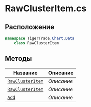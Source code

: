 
# RawClusterItem.cs
## Расположение
```csharp
namespace TigerTrade.Chart.Data  
    class RawClusterItem
```

## Методы
| Название | Описание |
| --- | --- |
| [`RawClusterItem`](./metody/RawClusterItem.md) | *Описание* |
| [`RawClusterItem`](./metody/RawClusterItem.md) | *Описание* |
| [`Add`](./metody/Add.md) | *Описание* |
